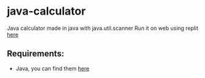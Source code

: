 # java-calculator
Java calculator made in java with java.util.scanner 
Run it on web using replit [here](https://replit.com/@configgg4221/java-calculator)

## Requirements:

- Java, you can find them [here](https://adoptium.net)



